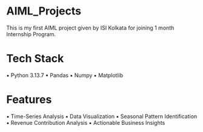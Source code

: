 # AIML_Projects
This is my first AIML project given by ISI Kolkata for joining 1 month Internship Program. 
# Tech Stack
▪ Python 3.13.7
▪ Pandas
▪ Numpy
▪ Matplotlib

# Features
▪ Time-Series Analysis
▪ Data Visualization
▪ Seasonal Pattern Identification
▪ Revenue Contribution Analysis
▪ Actionable Business Insights
